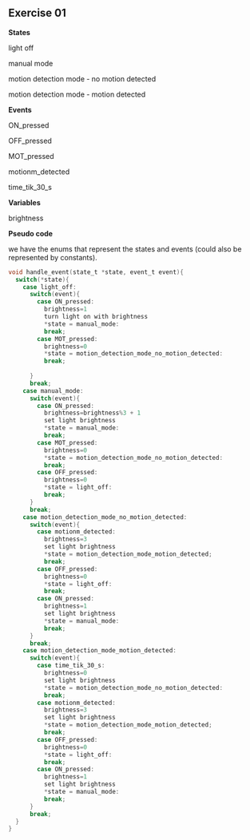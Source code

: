 ## Exercise 01

**States**

light off

manual mode

motion detection mode - no motion detected

motion detection mode - motion detected

**Events**

ON_pressed

OFF_pressed

MOT_pressed

motionm_detected

time_tik_30_s

**Variables**

brightness

**Pseudo code**

we have the enums that represent the states and events (could also be represented by constants).
```c
void handle_event(state_t *state, event_t event){
  switch(*state){
    case light_off:
      switch(event){
        case ON_pressed:
          brightness=1
          turn light on with brightness  
          *state = manual_mode:
          break;
        case MOT_pressed:
          brightness=0
          *state = motion_detection_mode_no_motion_detected:
          break;
          
      }
      break;
    case manual_mode:
      switch(event){
        case ON_pressed:
          brightness=brightness%3 + 1
          set light brightness   
          *state = manual_mode:
          break;
        case MOT_pressed:
          brightness=0
          *state = motion_detection_mode_no_motion_detected:
          break;
        case OFF_pressed:
          brightness=0
          *state = light_off:
          break;        
      }
      break;
    case motion_detection_mode_no_motion_detected:
      switch(event){
        case motionm_detected:
          brightness=3
          set light brightness   
          *state = motion_detection_mode_motion_detected;
          break;
        case OFF_pressed:
          brightness=0
          *state = light_off:
          break;          
        case ON_pressed:
          brightness=1
          set light brightness   
          *state = manual_mode:
          break;          
      }
      break;
    case motion_detection_mode_motion_detected:
      switch(event){
        case time_tik_30_s:
          brightness=0
          set light brightness 
          *state = motion_detection_mode_no_motion_detected:
          break;
        case motionm_detected:
          brightness=3
          set light brightness   
          *state = motion_detection_mode_motion_detected;
          break;
        case OFF_pressed:
          brightness=0
          *state = light_off:
          break;          
        case ON_pressed:
          brightness=1
          set light brightness   
          *state = manual_mode:
          break;          
      }
      break;
  }
}
```

